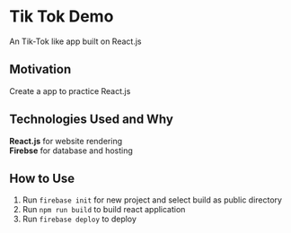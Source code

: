 # Tik Tok Demo
An Tik-Tok like app built on React.js

## Motivation
Create a app to practice React.js

## Technologies Used and Why
**React.js** for website rendering  
**Firebse** for database and hosting

## How to Use
1. Run ```firebase init``` for new project and select build as public directory
2. Run ```npm run build``` to build react application
3. Run ```firebase deploy``` to deploy
